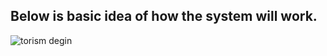  ## Below is basic idea of how the system will work.


![torism degin](https://user-images.githubusercontent.com/94226412/143044664-24256a36-22a5-4a38-af1e-4bc9d8a948ea.PNG)
